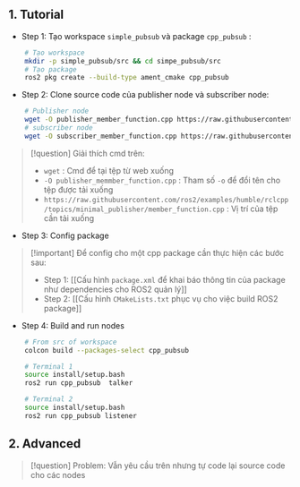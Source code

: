 
## 1. Tutorial
- Step 1: Tạo workspace `simple_pubsub` và package `cpp_pubsub` :

```bash
	# Tạo workspace
	mkdir -p simple_pubsub/src && cd simpe_pubsub/src
	# Tạo package
	ros2 pkg create --build-type ament_cmake cpp_pubsub
```

- Step 2: Clone source code của publisher node và subscriber node:

```bash
	# Publisher node
	wget -O publisher_member_function.cpp https://raw.githubusercontent.com/ros2/examples/humble/rclcpp/topics/minimal_publisher/member_function.cpp
	# subscriber node
	wget -O subscriber_member_function.cpp https://raw.githubusercontent.com/ros2/examples/humble/rclcpp/topics/minimal_subscriber/member_function.cpp
```

> [!question] Giải thích cmd trên:
> - `wget` : Cmd để tại tệp từ web xuống
> - `-O publisher_memmber_function.cpp` : Tham số `-o` để đổi tên cho tệp được tải xuống
> - `https://raw.githubusercontent.com/ros2/examples/humble/rclcpp/topics/minimal_publisher/member_function.cpp` : Vị trí của tệp cần tải xuống

- Step 3: Config package

> [!important] Để config cho một cpp package cần thực hiện các bước sau:
> - Step 1: [[Cấu hình `package.xml` để khai báo thông tin của package như dependencies cho ROS2 quản lý]]
> - Step 2: [[Cấu hình `CMakeLists.txt` phục vụ cho việc build ROS2 package]]

- Step 4: Build and run nodes

```bash
	# From src of workspace
	colcon build --packages-select cpp_pubsub

	# Terminal 1
	source install/setup.bash
	ros2 run cpp_pubsub  talker

	# Terminal 2
	source install/setup.bash
	ros2 run cpp_pubsub listener
```

## 2. Advanced

> [!question] Problem: Vẫn yêu cầu trên nhưng tự code lại source code cho các nodes

